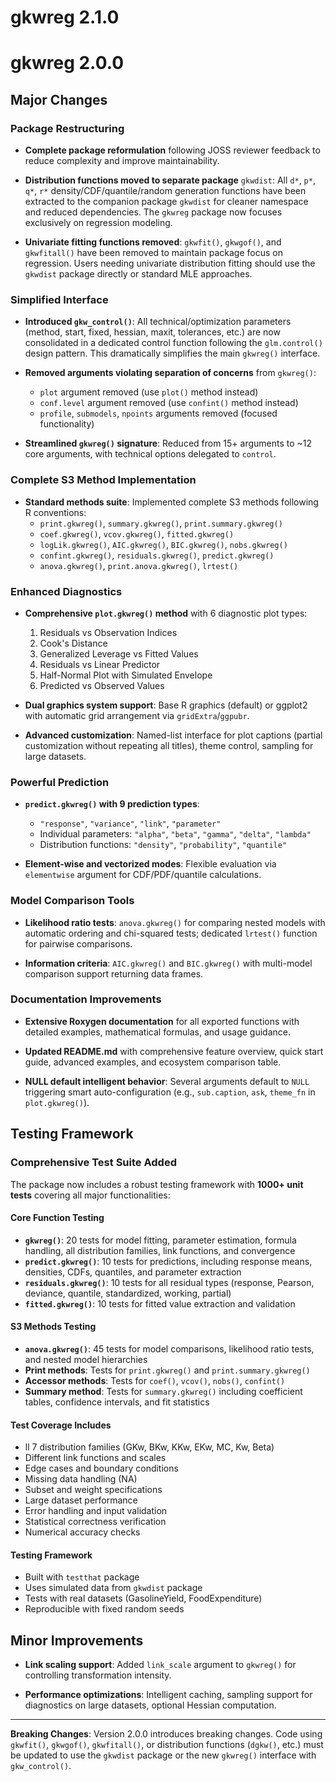 # gkwreg 2.1.0

# gkwreg 2.0.0

## Major Changes

### Package Restructuring

* **Complete package reformulation** following JOSS reviewer feedback to reduce complexity and improve maintainability.

* **Distribution functions moved to separate package** `gkwdist`: All `d*`, `p*`, `q*`, `r*` density/CDF/quantile/random generation functions have been extracted to the companion package `gkwdist` for cleaner namespace and reduced dependencies. The `gkwreg` package now focuses exclusively on regression modeling.

* **Univariate fitting functions removed**: `gkwfit()`, `gkwgof()`, and `gkwfitall()` have been removed to maintain package focus on regression. Users needing univariate distribution fitting should use the `gkwdist` package directly or standard MLE approaches.

### Simplified Interface

* **Introduced `gkw_control()`**: All technical/optimization parameters (method, start, fixed, hessian, maxit, tolerances, etc.) are now consolidated in a dedicated control function following the `glm.control()` design pattern. This dramatically simplifies the main `gkwreg()` interface.

* **Removed arguments violating separation of concerns** from `gkwreg()`: 
  - `plot` argument removed (use `plot()` method instead)
  - `conf.level` argument removed (use `confint()` method instead)
  - `profile`, `submodels`, `npoints` arguments removed (focused functionality)

* **Streamlined `gkwreg()` signature**: Reduced from 15+ arguments to ~12 core arguments, with technical options delegated to `control`.

### Complete S3 Method Implementation

* **Standard methods suite**: Implemented complete S3 methods following R conventions:
  - `print.gkwreg()`, `summary.gkwreg()`, `print.summary.gkwreg()`
  - `coef.gkwreg()`, `vcov.gkwreg()`, `fitted.gkwreg()`
  - `logLik.gkwreg()`, `AIC.gkwreg()`, `BIC.gkwreg()`, `nobs.gkwreg()`
  - `confint.gkwreg()`, `residuals.gkwreg()`, `predict.gkwreg()`
  - `anova.gkwreg()`, `print.anova.gkwreg()`, `lrtest()`

### Enhanced Diagnostics

* **Comprehensive `plot.gkwreg()` method** with 6 diagnostic plot types:
  1. Residuals vs Observation Indices
  2. Cook's Distance
  3. Generalized Leverage vs Fitted Values
  4. Residuals vs Linear Predictor
  5. Half-Normal Plot with Simulated Envelope
  6. Predicted vs Observed Values

* **Dual graphics system support**: Base R graphics (default) or ggplot2 with automatic grid arrangement via `gridExtra`/`ggpubr`.

* **Advanced customization**: Named-list interface for plot captions (partial customization without repeating all titles), theme control, sampling for large datasets.

### Powerful Prediction

* **`predict.gkwreg()` with 9 prediction types**:
  - `"response"`, `"variance"`, `"link"`, `"parameter"`
  - Individual parameters: `"alpha"`, `"beta"`, `"gamma"`, `"delta"`, `"lambda"`
  - Distribution functions: `"density"`, `"probability"`, `"quantile"`

* **Element-wise and vectorized modes**: Flexible evaluation via `elementwise` argument for CDF/PDF/quantile calculations.

### Model Comparison Tools

* **Likelihood ratio tests**: `anova.gkwreg()` for comparing nested models with automatic ordering and chi-squared tests; dedicated `lrtest()` function for pairwise comparisons.

* **Information criteria**: `AIC.gkwreg()` and `BIC.gkwreg()` with multi-model comparison support returning data frames.

### Documentation Improvements

* **Extensive Roxygen documentation** for all exported functions with detailed examples, mathematical formulas, and usage guidance.

* **Updated README.md** with comprehensive feature overview, quick start guide, advanced examples, and ecosystem comparison table.

* **NULL default intelligent behavior**: Several arguments default to `NULL` triggering smart auto-configuration (e.g., `sub.caption`, `ask`, `theme_fn` in `plot.gkwreg()`).


## Testing Framework

### Comprehensive Test Suite Added

The package now includes a robust testing framework with **1000+ unit tests** covering all major functionalities:

#### Core Function Testing
- **`gkwreg()`**: 20 tests for model fitting, parameter estimation, formula handling, all distribution families, link functions, and convergence
- **`predict.gkwreg()`**: 10 tests for predictions, including response means, densities, CDFs, quantiles, and parameter extraction
- **`residuals.gkwreg()`**: 10 tests for all residual types (response, Pearson, deviance, quantile, standardized, working, partial)
- **`fitted.gkwreg()`**: 10 tests for fitted value extraction and validation

#### S3 Methods Testing
- **`anova.gkwreg()`**: 45 tests for model comparisons, likelihood ratio tests, and nested model hierarchies
- **Print methods**: Tests for `print.gkwreg()` and `print.summary.gkwreg()`
- **Accessor methods**: Tests for `coef()`, `vcov()`, `nobs()`, `confint()`
- **Summary method**: Tests for `summary.gkwreg()` including coefficient tables, confidence intervals, and fit statistics

#### Test Coverage Includes
- ll 7 distribution families (GKw, BKw, KKw, EKw, MC, Kw, Beta)
- Different link functions and scales
- Edge cases and boundary conditions
- Missing data handling (NA)
- Subset and weight specifications
- Large dataset performance
- Error handling and input validation
- Statistical correctness verification
- Numerical accuracy checks

#### Testing Framework
- Built with `testthat` package
- Uses simulated data from `gkwdist` package
- Tests with real datasets (GasolineYield, FoodExpenditure)
- Reproducible with fixed random seeds

## Minor Improvements

* **Link scaling support**: Added `link_scale` argument to `gkwreg()` for controlling transformation intensity.

* **Performance optimizations**: Intelligent caching, sampling support for diagnostics on large datasets, optional Hessian computation.

---

**Breaking Changes**: Version 2.0.0 introduces breaking changes. Code using `gkwfit()`, `gkwgof()`, `gkwfitall()`, or distribution functions (`dgkw()`, etc.) must be updated to use the `gkwdist` package or the new `gkwreg()` interface with `gkw_control()`.

